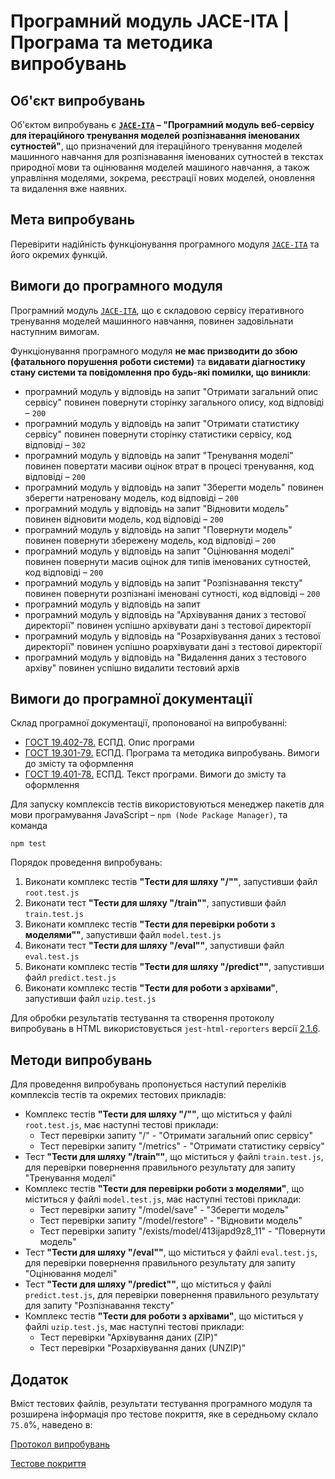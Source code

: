 # Програмний модуль JACE-ITA | Програма та методика випробувань

## Об'єкт випробувань

Об'єктом випробувань є **[`JACE-ITA`](https://github.com/wdc-molfar/jace-ita) – "Програмний модуль веб-сервісу для ітераційного тренування моделей розпізнавання іменованих сутностей"**, що призначений для ітераційного тренування моделей машинного навчання для розпізнавання іменованих сутностей в текстах природної мови та оцінювання моделей машиного навчання, а також управління моделями, зокрема, реєстрації нових моделей, оновлення та видалення вже наявних.

## Мета випробувань

Перевірити надійність функціонування програмного модуля [`JACE-ITA`](https://github.com/wdc-molfar/jace-ita) та його окремих функцій. 

## Вимоги до програмного модуля

Програмний модуль [`JACE-ITA`](https://github.com/wdc-molfar/jace-ita), що є складовою сервісу ітеративного тренування моделей машинного навчання, повинен задовільнати наступним вимогам. 

Функціонування програмного модуля **не має призводити до збою (фатального порушення роботи системи)** та **видавати діагностику стану системи та повідомлення про будь-які помилки, що виникли**:
- програмний модуль у відповідь на запит "Отримати загальний опис сервісу" повинен повернути сторінку загального опису, код відповіді – `200`
- програмний модуль у відповідь на запит "Отримати статистику сервісу" повинен повернути сторінку статистики сервісу, код відповіді – `302`
- програмний модуль у відповідь на запит "Тренування моделі" повинен повертати масиви оцінок втрат в процесі тренування, код відповіді – `200`
- програмний модуль у відповідь на запит "Зберегти модель" повинен зберегти натреновану модель, код відповіді – `200`
- програмний модуль у відповідь на запит "Відновити модель" повинен відновити модель, код відповіді – `200`
- програмний модуль у відповідь на запит "Повернути модель" повинен повернути збережену модель, код відповіді – `200`
- програмний модуль у відповідь на запит "Оцінювання моделі" повинен повернути масив оцінок для типів іменованих сутностей, код відповіді – `200`
- програмний модуль у відповідь на запит "Розпізнавання тексту" повинен повернути розпізнані іменовані сутності, код відповіді – `200`
- програмний модуль у відповідь на запит
- програмний модуль у відповідь на "Архівування даних з тестової директорії" повинен успішно архівувати дані з тестової директорії
- програмний модуль у відповідь на "Розархівування даних з тестової директорії" повинен успішно роархівувати дані з тестової директорії 
- програмний модуль у відповідь на "Видалення даних з тестового архіву" повинен успішно видалити тестовий архів


## Вимоги до програмної документації

Склад програмної документації, пропонованої на випробуванні:
- [ГОСТ 19.402-78.](https://docs.cntd.ru/document/1200007652) ЕСПД. Опис програми
- [ГОСТ 19.301-79.](https://docs.cntd.ru/document/1200007650) ЕСПД. Програма та методика випробувань. Вимоги до змісту та оформлення
- [ГОСТ 19.401-78.](https://docs.cntd.ru/document/1200007651) ЕСПД. Текст програми. Вимоги до змісту та оформлення

Для запуску комплексів тестів використовуються менеджер пакетів для мови програмування JavaScript – `npm (Node Package Manager)`, та команда

```shell
npm test
```

Порядок проведення випробувань:
1. Виконати комплекс тестів **"Тести для шляху "/""**, запустивши файл `root.test.js`
2. Виконати тест **"Тести для шляху "/train""**, запустивши файл `train.test.js`
3. Виконати комплекс тестів **"Тести для перевірки роботи з моделями""**, запустивши файл `model.test.js`
4. Виконати тест **"Тести для шляху "/eval""**, запустивши файл `eval.test.js`
5. Виконати комплекс тестів **"Тести для шляху "/predict""**, запустивши файл `predict.test.js`
5. Виконати комплекс тестів **"Тести для роботи з архівами"**, запустивши файл `uzip.test.js`

Для обробки результатів тестування та створення протоколу випробувань в HTML використовується `jest-html-reporters` версії [2.1.6](https://www.npmjs.com/package/jest-html-reporters/v/2.1.6).

## Методи випробувань

Для проведення випробувань пропонується наступий переліків комплексів тестів та окремих тестових прикладів:
- Комплекс тестів **"Тести для шляху "/""**, що міститься у файлі `root.test.js`, має наступні тестові приклади:
	- Тест перевірки запиту "/" -  "Отримати загальний опис сервісу"
	- Тест перевірки запиту "/metrics" - "Отримати статистику сервісу"
- Тест **"Тести для шляху "/train""**, що міститься у файлі `train.test.js`, для перевірки повернення правильного результату для запиту "Тренування моделі"
- Комплекс тестів **"Тести для перевірки роботи з моделями"**, що міститься у файлі `model.test.js`, має наступні тестові приклади:
	- Тест перевірки запиту "/model/save" - "Зберегти модель"
	- Тест перевірки запиту "/model/restore" - "Відновити модель"
	- Тест перевірки запиту "/exists/model/413ijapd9z8_11" - "Повернути модель"
- Тест **"Тести для шляху "/eval""**, що міститься у файлі `eval.test.js`, для перевірки повернення правильного результату для запиту "Оцінювання моделі"
- Тест **"Тести для шляху "/predict""**, що міститься у файлі `predict.test.js`, для перевірки повернення правильного результату для запиту "Розпізнавання тексту"
- Комплекс тестів **"Тести для роботи з архівами"**, що міститься у файлі `uzip.test.js`, має наступні тестові приклади:
	- Тест перевірки "Архівування даних (ZIP)"
	- Тест перевірки "Розархівування даних (UNZIP)"


## Додаток

Вміст тестових файлів, результати тестування програмного модуля та розширена інформація про тестове покриття, яке в середньому склало `75.0`%, наведено в:

<a href="../testReport/test-report.html" target="blank">Протокол випробувань</a>

<a href="../coverage/lcov-report/index.html" target="blank">Тестове покриття</a>